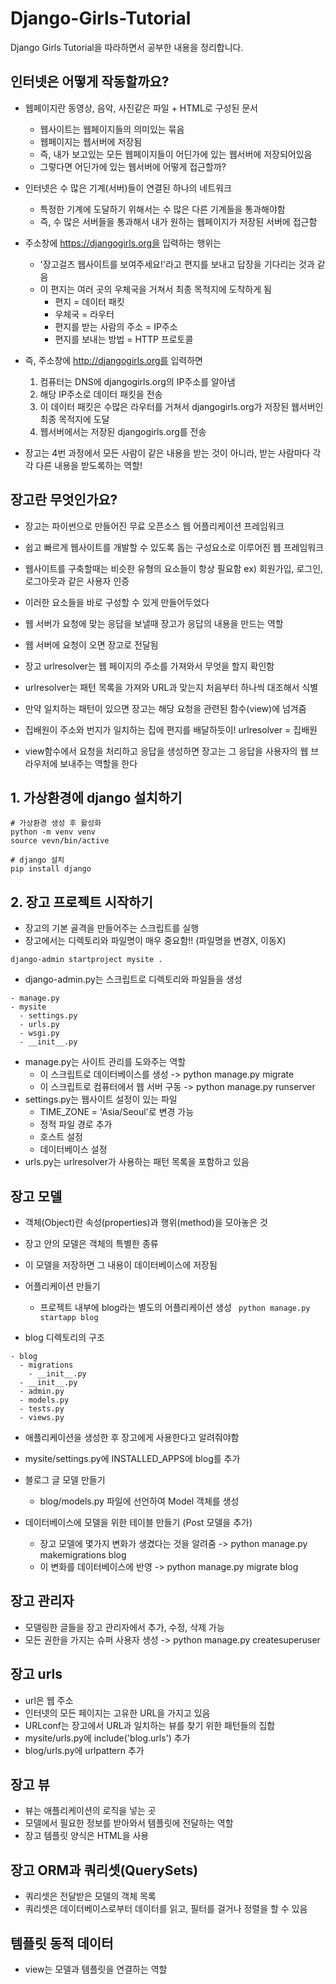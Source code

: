# Django-Girls-Tutorial
Django Girls Tutorial을 따라하면서 공부한 내용을 정리합니다.

## 인터넷은 어떻게 작동할까요?
* 웹페이지란 동영상, 음악, 사진같은 파일 + HTML로 구성된 문서
  * 웹사이트는 웹페이지들의 의미있는 묶음
  * 웹페이지는 웹서버에 저장됨
  * 즉, 내가 보고있는 모든 웹페이지들이 어딘가에 있는 웹서버에 저장되어있음
  * 그렇다면 어딘가에 있는 웹서버에 어떻게 접근할까?
  
* 인터넷은 수 많은 기계(서버)들이 연결된 하나의 네트워크
  * 특정한 기계에 도달하기 위해서는 수 많은 다른 기계들을 통과해야함
  * 즉, 수 많은 서버들을 통과해서 내가 원하는 웹페이지가 저장된 서버에 접근함

* 주소창에 https://djangogirls.org을 입력하는 행위는
  * '장고걸즈 웹사이트를 보여주세요!'라고 편지를 보내고 답장을 기다리는 것과 같음
  * 이 편지는 여러 곳의 우체국을 거쳐서 최종 목적지에 도착하게 됨
    * 편지 = 데이터 패킷
    * 우체국 = 라우터
    * 편지를 받는 사람의 주소 = IP주소
    * 편지를 보내는 방법 = HTTP 프로토콜

* 즉, 주소창에 http://djangogirls.org를 입력하면
  1. 컴퓨터는 DNS에 djangogirls.org의 IP주소를 알아냄
  2. 해당 IP주소로 데이터 패킷을 전송
  3. 이 데이터 패킷은 수많은 라우터를 거쳐서 djangogirls.org가 저장된 웹서버인 최종 목적지에 도달
  4. 웹서버에서는 저장된 djangogirls.org를 전송

* 장고는 4번 과정에서 모든 사람이 같은 내용을 받는 것이 아니라, 받는 사람마다 각각 다른 내용을 받도록하는 역할!
 
## 장고란 무엇인가요?
* 장고는 파이썬으로 만들어진 무료 오픈소스 웹 어플리케이션 프레임워크
* 쉽고 빠르게 웹사이트를 개발할 수 있도록 돕는 구성요소로 이루어진 웹 프레임워크
* 웹사이트를 구축할때는 비슷한 유형의 요소들이 항상 필요함 ex) 회원가입, 로그인, 로그아웃과 같은 사용자 인증
* 이러한 요소들을 바로 구성할 수 있게 만들어두었다
* 웹 서버가 요청에 맞는 응답을 보낼때 장고가 응답의 내용을 만드는 역할

* 웹 서버에 요청이 오면 장고로 전달됨
* 장고 urlresolver는 웹 페이지의 주소를 가져와서 무엇을 할지 확인함
* urlresolver는 패턴 목록을 가져와 URL과 맞는지 처음부터 하나씩 대조해서 식별
* 만약 일치하는 패턴이 있으면 장고는 해당 요청을 관련된 함수(view)에 넘겨줌
* 집배원이 주소와 번지가 일치하는 집에 편지를 배달하듯이! urlresolver = 집배원
* view함수에서 요청을 처리하고 응답을 생성하면 장고는 그 응답을 사용자의 웹 브라우저에 보내주는 역할을 한다

## 1. 가상환경에 django 설치하기
 ```
 # 가상환경 생성 후 활성화
 python -m venv venv
 source vevn/bin/active
 
 # django 설치
 pip install django
 ```
 
## 2. 장고 프로젝트 시작하기
* 장고의 기본 골격을 만들어주는 스크립트를 실행
* 장고에서는 디렉토리와 파일명이 매우 중요함!! (파일명을 변경X, 이동X)

```django-admin startproject mysite .```
* django-admin.py는 스크립트로 디렉토리와 파일들을 생성

```
- manage.py
- mysite
  - settings.py
  - urls.py
  - wsgi.py
  - __init__.py
```

* manage.py는 사이트 관리를 도와주는 역할
  * 이 스크립트로 데이터베이스를 생성 -> python manage.py migrate
  * 이 스크립트로 컴퓨터에서 웹 서버 구동 -> python manage.py runserver
* settings.py는 웹사이트 설정이 있는 파일
  * TIME_ZONE = 'Asia/Seoul'로 변경 가능
  * 정적 파일 경로 추가
  * 호스트 설정
  * 데이터베이스 설정
* urls.py는 urlresolver가 사용하는 패턴 목록을 포함하고 있음

## 장고 모델
* 객체(Object)란 속성(properties)과 행위(method)을 모아놓은 것

* 장고 안의 모델은 객체의 특별한 종류
* 이 모델을 저장하면 그 내용이 데이터베이스에 저장됨

* 어플리케이션 만들기
  * 프로젝트 내부에 blog라는 별도의 어플리케이션 생성
``` python manage.py startapp blog```
* blog 디렉토리의 구조
```
- blog
  - migrations
    - __init__.py
  - __init__.py
  - admin.py
  - models.py
  - tests.py
  - views.py
```
* 애플리케이션을 생성한 후 장고에게 사용한다고 알려줘야함
* mysite/settings.py에 INSTALLED_APPS에 blog를 추가

* 블로그 글 모델 만들기
  * blog/models.py 파일에 선언하여 Model 객체를 생성
* 데이터베이스에 모델을 위한 테이블 만들기 (Post 모델을 추가)
  * 장고 모델에 몇가지 변화가 생겼다는 것을 알려줌 -> python manage.py makemigrations blog
  * 이 변화를 데이터베이스에 반영 -> python manage.py migrate blog
  
## 장고 관리자
* 모델링한 글들을 장고 관리자에서 추가, 수정, 삭제 가능
* 모든 권한을 가지는 슈퍼 사용자 생성 -> python manage.py createsuperuser

## 장고 urls
* url은 웹 주소
* 인터넷의 모든 페이지는 고유한 URL을 가지고 있음
* URLconf는 장고에서 URL과 일치하는 뷰를 찾기 위한 패턴들의 집합
* mysite/urls.py에 include('blog.urls') 추가
* blog/urls.py에 urlpattern 추가

## 장고 뷰
* 뷰는 애플리케이션의 로직을 넣는 곳
* 모델에서 필요한 정보를 받아와서 템플릿에 전달하는 역할
* 장고 템플릿 양식은 HTML을 사용

## 장고 ORM과 쿼리셋(QuerySets)
* 쿼리셋은 전달받은 모델의 객체 목록
* 쿼리셋은 데이터베이스로부터 데이터를 읽고, 필터를 걸거나 정렬을 할 수 있음

## 템플릿 동적 데이터
* view는 모델과 템플릿을 연결하는 역할
